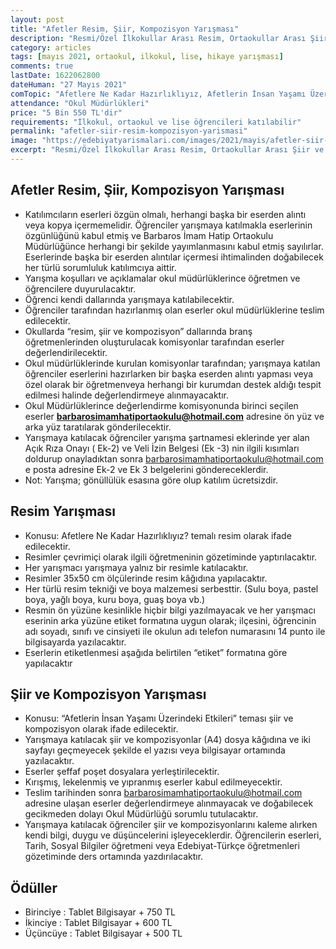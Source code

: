 ```yaml
---
layout: post
title: "Afetler Resim, Şiir, Kompozisyon Yarışması"
description: "Resmi/Özel İlkokullar Arası Resim, Ortaokullar Arası Şiir ve Liseler Arası Kompozisyon düzenleniyor"
category: articles
tags: [mayıs 2021, ortaokul, ilkokul, lise, hikaye yarışması]
comments: true
lastDate: 1622062800    
dateHuman: "27 Mayıs 2021"
comTopic: "Afetlere Ne Kadar Hazırlıklıyız, Afetlerin İnsan Yaşamı Üzerindeki Etkileri"
attendance: "Okul Müdürlükleri"
price: "5 Bin 550 TL'dir"
requirements: "İlkokul, ortaokul ve lise öğrencileri katılabilir"
permalink: "afetler-siir-resim-kompozisyon-yarismasi"
image: "https://edebiyatyarismalari.com/images/2021/mayis/afetler-siir-kompozisyon-resim-yarismasi.jpg"
excerpt: "Resmi/Özel İlkokullar Arası Resim, Ortaokullar Arası Şiir ve Liseler Arası Kompozisyon düzenleniyor"
---
```


## Afetler Resim, Şiir, Kompozisyon Yarışması
- Katılımcıların eserleri özgün olmalı, herhangi başka bir eserden alıntı veya kopya içermemelidir. Öğrenciler yarışmaya katılmakla eserlerinin özgünlüğünü kabul etmiş ve Barbaros İmam Hatip Ortaokulu Müdürlüğünce herhangi bir şekilde yayımlanmasını kabul etmiş sayılırlar. Eserlerinde başka bir eserden alıntılar içermesi ihtimalinden doğabilecek her türlü sorumluluk katılımcıya aittir.
- Yarışma koşulları ve açıklamalar okul müdürlüklerince öğretmen ve öğrencilere duyurulacaktır.
- Öğrenci kendi dallarında yarışmaya katılabilecektir.
- Öğrenciler tarafından hazırlanmış olan eserler okul müdürlüklerine teslim edilecektir.
- Okullarda “resim, şiir ve kompozisyon” dallarında branş öğretmenlerinden oluşturulacak komisyonlar tarafından eserler değerlendirilecektir.
- Okul müdürlüklerinde kurulan komisyonlar tarafından; yarışmaya katılan öğrenciler eserlerini hazırlarken bir başka eserden alıntı yapması veya özel olarak bir öğretmenveya herhangi bir kurumdan destek aldığı tespit edilmesi halinde değerlendirmeye alınmayacaktır.
- Okul Müdürlüklerince değerlendirme komisyonunda birinci seçilen eserler **barbarosimamhatiportaokulu@hotmail.com** adresine ön yüz ve arka yüz taratılarak gönderilecektir.
- Yarışmaya katılacak öğrenciler yarışma şartnamesi eklerinde yer alan Açık Rıza Onayı ( Ek-2) ve Veli İzin Belgesi (Ek -3) nin ilgili kısımları doldurup onayladıktan sonra barbarosimamhatiportaokulu@hotmail.com e posta adresine Ek-2 ve Ek 3 belgelerini göndereceklerdir.
- Not: Yarışma; gönüllülük esasına göre olup katılım ücretsizdir.

## Resim Yarışması
- Konusu: Afetlere Ne Kadar Hazırlıklıyız? temalı resim olarak ifade edilecektir.
- Resimler çevrimiçi olarak ilgili öğretmeninin gözetiminde yaptırılacaktır.
- Her yarışmacı yarışmaya yalnız bir resimle katılacaktır.
- Resimler 35x50 cm ölçülerinde resim kâğıdına yapılacaktır.
- Her türlü resim tekniği ve boya malzemesi serbesttir. (Sulu boya, pastel boya, yağlı boya, kuru boya, guaş boya vb.)
- Resmin ön yüzüne kesinlikle hiçbir bilgi yazılmayacak ve her yarışmacı eserinin arka yüzüne etiket formatına uygun olarak; ilçesini, öğrencinin adı soyadı, sınıfı ve cinsiyeti ile okulun adı telefon numarasını 14 punto ile bilgisayarda yazılacaktır.
- Eserlerin etiketlenmesi aşağıda belirtilen “etiket” formatına göre yapılacaktır

## Şiir ve Kompozisyon Yarışması
- Konusu: “Afetlerin İnsan Yaşamı Üzerindeki Etkileri” teması şiir ve kompozisyon olarak ifade edilecektir.
- Yarışmaya katılacak şiir ve kompozisyonlar (A4) dosya kâğıdına ve iki sayfayı geçmeyecek şekilde el yazısı veya bilgisayar ortamında yazılacaktır.
- Eserler şeffaf poşet dosyalara yerleştirilecektir.
- Kırışmış, lekelenmiş ve yıpranmış eserler kabul edilmeyecektir.
- Teslim tarihinden sonra barbarosimamhatiportaokulu@hotmail.com adresine ulaşan eserler değerlendirmeye alınmayacak ve doğabilecek gecikmeden dolayı Okul Müdürlüğü sorumlu tutulacaktır.
- Yarışmaya katılacak öğrenciler şiir ve kompozisyonlarını kaleme alırken kendi bilgi, duygu ve düşüncelerini işleyeceklerdir. Öğrencilerin eserleri, Tarih, Sosyal Bilgiler öğretmeni veya Edebiyat-Türkçe öğretmenleri gözetiminde ders ortamında yazdırılacaktır.

## Ödüller
- Birinciye : Tablet Bilgisayar + 750 TL
- İkinciye : Tablet Bilgisayar + 600 TL
- Üçüncüye : Tablet Bilgisayar + 500 TL 